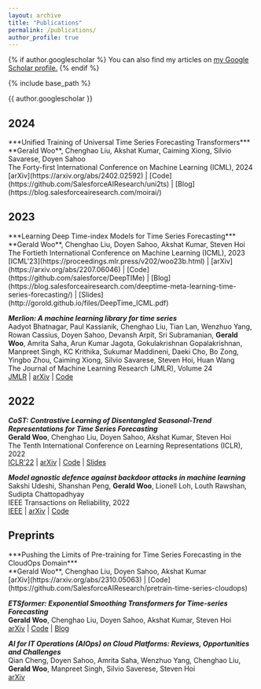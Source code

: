 ```yaml
---
layout: archive
title: "Publications"
permalink: /publications/
author_profile: true
---
```


{% if author.googlescholar %}
  You can also find my articles on <u><a href="{{author.googlescholar}}">my Google Scholar profile</a>.</u>
{% endif %}

{% include base_path %}

{{ author.googlescholar }}

<h2>2024</h2>
***Unified Training of Universal Time Series Forecasting Transformers*** <br>
**Gerald Woo**, Chenghao Liu, Akshat Kumar, Caiming Xiong, Silvio Savarese, Doyen Sahoo<br>
The Forty-first International Conference on Machine Learning (ICML), 2024 <br>
[arXiv](https://arxiv.org/abs/2402.02592) | [Code](https://github.com/SalesforceAIResearch/uni2ts) | [Blog](https://blog.salesforceairesearch.com/moirai/)

<h2>2023</h2>
***Learning Deep Time-index Models for Time Series Forecasting*** <br>
**Gerald Woo**, Chenghao Liu, Doyen Sahoo, Akshat Kumar, Steven Hoi <br>
The Fortieth International Conference on Machine Learning (ICML), 2023 <br>
[ICML'23](https://proceedings.mlr.press/v202/woo23b.html) | [arXiv](https://arxiv.org/abs/2207.06046) | [Code](https://github.com/salesforce/DeepTIMe) | [Blog](https://blog.salesforceairesearch.com/deeptime-meta-learning-time-series-forecasting/) | [Slides](http://gorold.github.io/files/DeepTime_ICML.pdf)

***Merlion: A machine learning library for time series*** <br>
Aadyot Bhatnagar, Paul Kassianik, Chenghao Liu, Tian Lan, Wenzhuo Yang, Rowan Cassius, Doyen Sahoo, Devansh Arpit, Sri Subramanian, **Gerald Woo**, Amrita Saha, Arun Kumar Jagota, Gokulakrishnan Gopalakrishnan, Manpreet Singh, KC Krithika, Sukumar Maddineni, Daeki Cho, Bo Zong, Yingbo Zhou, Caiming Xiong, Silvio Savarese, Steven Hoi, Huan Wang <br>
The Journal of Machine Learning Research (JMLR), Volume 24 <br>
[JMLR](https://www.jmlr.org/papers/v24/22-0809.html) | [arXiv](https://arxiv.org/abs/2109.09265) | [Code](https://github.com/salesforce/Merlion)

<h2>2022</h2>

***CoST: Contrastive Learning of Disentangled Seasonal-Trend Representations for Time Series Forecasting*** <br>
**Gerald Woo**, Chenghao Liu, Doyen Sahoo, Akshat Kumar, Steven Hoi <br>
The Tenth International Conference on Learning Representations (ICLR), 2022 <br>
[ICLR'22](https://openreview.net/forum?id=PilZY3omXV2) | [arXiv](https://arxiv.org/abs/2202.01575) | [Code](https://github.com/salesforce/CoST) | [Slides](http://gorold.github.io/files/ICLR_2022_CoST.pdf)

***Model agnostic defence against backdoor attacks in machine learning*** <br>
Sakshi Udeshi, Shanshan Peng, **Gerald Woo**, Lionell Loh, Louth Rawshan, Sudipta Chattopadhyay <br> 
IEEE Transactions on Reliability, 2022 <br>
[IEEE](https://ieeexplore.ieee.org/abstract/document/9754562) | [arXiv](https://arxiv.org/abs/1908.02203) | [Code](https://github.com/sakshiudeshi/Neo)

<h2>Preprints</h2>
***Pushing the Limits of Pre-training for Time Series Forecasting in the CloudOps Domain*** <br>
**Gerald Woo**, Chenghao Liu, Doyen Sahoo, Akshat Kumar <br>
[arXiv](https://arxiv.org/abs/2310.05063) | [Code](https://github.com/SalesforceAIResearch/pretrain-time-series-cloudops)

***ETSformer: Exponential Smoothing Transformers for Time-series Forecasting*** <br>
**Gerald Woo**, Chenghao Liu, Doyen Sahoo, Akshat Kumar, Steven Hoi <br>
[arXiv](https://arxiv.org/abs/2202.01381) | [Code](https://github.com/salesforce/ETSformer) | [Blog](https://blog.salesforceairesearch.com/etsformer-time-series-forecasting/)

***AI for IT Operations (AIOps) on Cloud Platforms: Reviews, Opportunities and Challenges*** <br>
Qian Cheng, Doyen Sahoo, Amrita Saha, Wenzhuo Yang, Chenghao Liu, **Gerald Woo**, Manpreet Singh, Silvio Saverese, Steven Hoi <br>
[arXiv](https://arxiv.org/abs/2304.04661)

<!-- {% for post in site.publications reversed %}
  {% include archive-single.html %}
{% endfor %} -->

